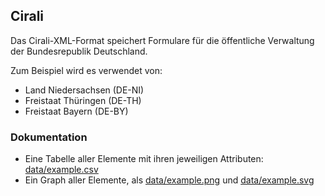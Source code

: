 ## Cirali

Das Cirali-XML-Format speichert Formulare für die öffentliche Verwaltung der Bundesrepublik Deutschland.

Zum Beispiel wird es verwendet von:
* Land Niedersachsen (DE-NI)
* Freistaat Thüringen (DE-TH)
* Freistaat Bayern (DE-BY)

### Dokumentation

* Eine Tabelle aller Elemente mit ihren jeweiligen Attributen: [data/example.csv](data/example.csv)
* Ein Graph aller Elemente, als [data/example.png](data/example.png) und [data/example.svg](data/example.svg)
